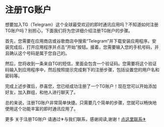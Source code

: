 # 注册TG账户

想要加入TG（Telegram）这个全球最受欢迎的即时通讯应用吗？不知道如何注册TG账户吗？别担心，下面我们将为您详细介绍注册TG账户的步骤。

首先，您需要在应用商店或谷歌商店中搜索“Telegram”并下载安装应用程序。安装完成后，打开应用程序并点击“开始”按钮。接着，您需要输入您的手机号码，并且确认这个号码是属于您自己的。

然后，您将收到一条来自TG的短信，里面会包含一个验证码。您需要将这个验证码输入到应用程序中，然后按照提示完成剩下的注册步骤，包括设置您的用户名和密码等。

完成上述步骤后，恭喜您，您已经成功注册了一个TG账户！现在您可以开始添加好友，加入群组，和他人进行聊天了。

总的来说，注册TG账户非常简单快捷。只需要几个简单的步骤，您就可以畅快地使用这个功能丰富的即时通讯应用了。

更多 关于注册TG账户 请通过✈与我们联系，感谢阅读,谢谢！[点这里联系✈](https://ww.k02.cc)
